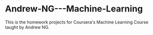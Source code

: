 # Andrew-NG---Machine-Learning
This is the homework projects for Coursera's Machine Learning Course taught by Andrew NG.
